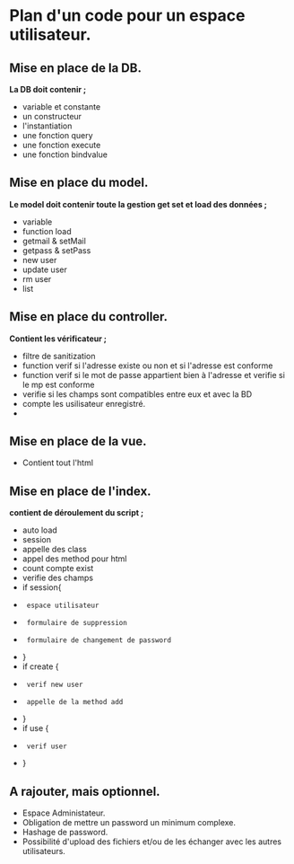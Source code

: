 Plan d'un code pour un espace utilisateur.
=========================================

Mise en place de la DB.
----------------------

**La DB doit contenir ;**

 *  variable et constante
 *  un constructeur
 *  l'instantiation
 *  une fonction query
 *  une fonction execute
 *  une fonction bindvalue

Mise en place du model.
-----------------------

**Le model doit contenir toute la gestion get set et load des données ;**

 *  variable
 *  function load
 *  getmail & setMail
 *  getpass & setPass
 *  new user
 *  update user
 *  rm user 
 *  list

Mise en place du controller.
---------------------------

**Contient les vérificateur ;**

 *  filtre de sanitization
 *  function verif si l'adresse existe ou non et si l'adresse est conforme
 *  function verif si le mot de passe appartient bien à l'adresse et verifie si le mp est conforme
 *  verifie si les champs sont compatibles entre eux et avec la BD
 *  compte les usilisateur enregistré.
 *  

Mise en place de la vue.
------------------------

* Contient tout l'html

Mise en place de l'index.
-------------------------

**contient de déroulement du script ;**

 *  auto load
 *  session
 *  appelle des class
 *  appel des method pour html
 *  count compte exist
 *  verifie des champs
 *  if session{
 *      espace utilisateur
 *      formulaire de suppression
 *      formulaire de changement de password
 *  }
 *  if create {
 *      verif new user
 *      appelle de la method add
 *  }
 *  if use {
 *      verif user
 *  }
 
 A rajouter, mais optionnel.
 ---------------------------
 
 * Espace Administateur.
 * Obligation de mettre un password un minimum complexe.
 * Hashage de password.
 * Possibilité d'upload des fichiers et/ou de les échanger avec les autres utilisateurs.
